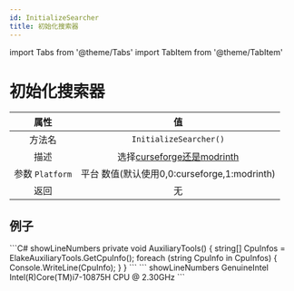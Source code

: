 ```yaml
---
id: InitializeSearcher
title: 初始化搜索器
---
```


import Tabs from '@theme/Tabs'
import TabItem from '@theme/TabItem'

# 初始化搜索器

|      属性       |                                         值                                          |
| :-------------: | :---------------------------------------------------------------------------------: |
|     方法名      |                               `InitializeSearcher()`                                |
|      描述       | 选择[curseforge](//www.curseforge.com/minecraft)[还是modrinth](//modrinth.com/mods) |
| 参数 `Platform` |                    平台 数值(默认使用0,0:curseforge,1:modrinth)                     |
|      返回       |                                         无                                          |

## 例子

<Tabs>
    <TabItem value="Code" label="代码">
        ```C# showLineNumbers
        private void AuxiliaryTools()
        {
            string[] CpuInfos = ElakeAuxiliaryTools.GetCpuInfo();
            foreach (string CpuInfo in CpuInfos)
            {
                Console.WriteLine(CpuInfo);
            }
        }
        ```
    </TabItem>
    <TabItem value="Return" label="返回">
        ``` showLineNumbers
        GenuineIntel Intel(R)Core(TM)i7-10875H CPU @ 2.30GHz
        ```
    </TabItem>
</Tabs>
